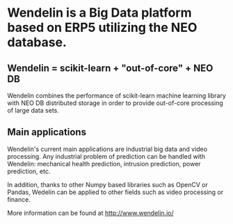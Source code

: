 Wendelin is a Big Data platform based on ERP5 utilizing the NEO database.
=======

Wendelin = scikit-learn + "out-of-core" + NEO DB
-----------

Wendelin combines the performance of scikit-learn machine learning library with 
NEO DB distributed storage in order to provide out-of-core processing of large 
data sets.

Main applications
-----------

Wendelin's current main applications are industrial big data and video processing. 
Any industrial problem of prediction can be handled with Wendelin: mechanical 
health prediction, intrusion prediction, power prediction, etc. 

In addition, thanks to other Numpy based libraries such as OpenCV or Pandas, 
Wedelin can be applied to other fields such as video processing or finance.

More information can be found at http://www.wendelin.io/